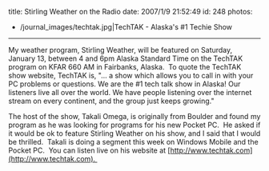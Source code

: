 title: Stirling Weather on the Radio
date: 2007/1/9 21:52:49
id: 248
photos:
- /journal_images/techtak.jpg|TechTAK - Alaska's #1 Techie Show
---
My weather program, Stirling Weather, will be featured on Saturday, January 13, between 4 and 6pm Alaska Standard Time on the TechTAK program on KFAR 660 AM in Fairbanks, Alaska.  To quote the TechTAK show website, TechTAK is, "... a show which allows you to call in with your PC problems or questions. We are the #1 tech talk show in Alaska! Our listeners live all over the world. We have people listening over the internet stream on every continent, and the group just keeps growing." 

The host of the show, Takali Omega, is originally from Boulder and found my program as he was looking for programs for his new Pocket PC.  He asked if it would be ok to feature Stirling Weather on his show, and I said that I would be thrilled.  Takali is doing a segment this week on Windows Mobile and the Pocket PC.  You can listen live on his website at [http://www.techtak.com](http://www.techtak.com). 